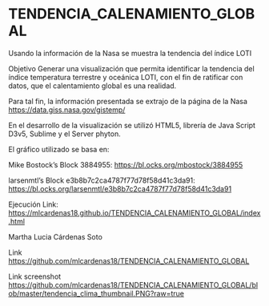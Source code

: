 # TENDENCIA_CALENAMIENTO_GLOBAL
Usando la información de la Nasa se muestra la tendencia del índice LOTI

Objetivo
Generar una visualización que permita identificar la tendencia del índice temperatura terrestre y oceánica LOTI, con el fin de ratificar con datos, que el calentamiento global es una realidad.

Para tal fin, la información presentada se extrajo de la página de la Nasa https://data.giss.nasa.gov/gistemp/

En el desarrollo de la visualización se utilizó HTML5, librería de Java Script D3v5, Sublime y el Server phyton.

El gráfico utilizado se basa en:

Mike Bostock’s Block 3884955: https://bl.ocks.org/mbostock/3884955

larsenmtl’s Block e3b8b7c2ca4787f77d78f58d41c3da91: https://bl.ocks.org/larsenmtl/e3b8b7c2ca4787f77d78f58d41c3da91 

Ejecución
Link: https://mlcardenas18.github.io/TENDENCIA_CALENAMIENTO_GLOBAL/index.html

Martha Lucia Cárdenas Soto 

Link https://github.com/mlcardenas18/TENDENCIA_CALENAMIENTO_GLOBAL

Link screenshot https://github.com/mlcardenas18/TENDENCIA_CALENAMIENTO_GLOBAL/blob/master/tendencia_clima_thumbnail.PNG?raw=true
